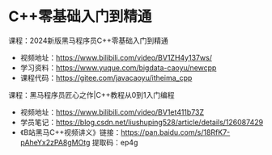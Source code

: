 # C++零基础入门到精通

课程：2024新版黑马程序员C++零基础入门到精通

- 视频地址：https://www.bilibili.com/video/BV1ZH4y137ws/
- 学习资料：https://www.yuque.com/bigdata-caoyu/newcpp
- 课程代码：https://gitee.com/javacaoyu/itheima_cpp

课程：黑马程序员匠心之作|C++教程从0到1入门编程

- 视频地址：https://www.bilibili.com/video/BV1et411b73Z
- 学员笔记：https://blog.csdn.net/liushuping528/article/details/126087429
- 《B站黑马C++视频讲义》链接：https://pan.baidu.com/s/18RfK7-pAheYx2zPA8gMOtg 提取码：ep4g